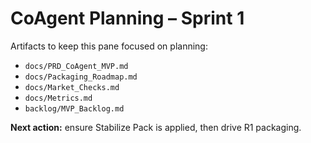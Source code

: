 # CoAgent Planning – Sprint 1

Artifacts to keep this pane focused on planning:
- `docs/PRD_CoAgent_MVP.md`
- `docs/Packaging_Roadmap.md`
- `docs/Market_Checks.md`
- `docs/Metrics.md`
- `backlog/MVP_Backlog.md`

**Next action:** ensure Stabilize Pack is applied, then drive R1 packaging.
